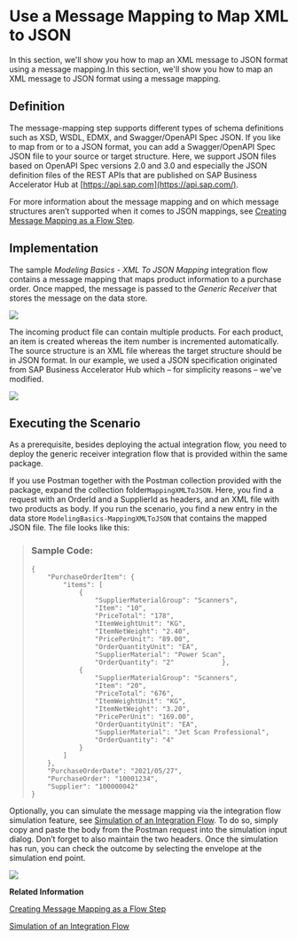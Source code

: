 <!-- loiofb7c1df576d94516937ce773c456068a -->

# Use a Message Mapping to Map XML to JSON

In this section, we'll show you how to map an XML message to JSON format using a message mapping.In this section, we'll show you how to map an XML message to JSON format using a message mapping.



<a name="loiofb7c1df576d94516937ce773c456068a__section_qqt_h2k_tpb"/>

## Definition

The message-mapping step supports different types of schema definitions such as XSD, WSDL, EDMX, and Swagger/OpenAPI Spec JSON. If you like to map from or to a JSON format, you can add a Swagger/OpenAPI Spec JSON file to your source or target structure. Here, we support JSON files based on OpenAPI Spec versions 2.0 and 3.0 and especially the JSON definition files of the REST APIs that are published on SAP Business Accelerator Hub at [https://api.sap.com](https://api.sap.com/).

For more information about the message mapping and on which message structures aren’t supported when it comes to JSON mappings, see [Creating Message Mapping as a Flow Step](creating-message-mapping-as-a-flow-step-3d5cb7f.md).



<a name="loiofb7c1df576d94516937ce773c456068a__section_z1b_cfk_tpb"/>

## Implementation

The sample *Modeling Basics - XML To JSON Mapping* integration flow contains a message mapping that maps product information to a purchase order. Once mapped, the message is passed to the *Generic Receiver* that stores the message on the data store.

![](images/2105_Design-Guideline_Message-Mapping-1-Flow_d32806c.png)

The incoming product file can contain multiple products. For each product, an item is created whereas the item number is incremented automatically. The source structure is an XML file whereas the target structure should be in JSON format. In our example, we used a JSON specification originated from SAP Business Accelerator Hub which – for simplicity reasons – we've modified.

![](images/2105_Design-Guideline_Message-Mapping-2-MapToFlow_5932987.png)



<a name="loiofb7c1df576d94516937ce773c456068a__section_a3l_jfk_tpb"/>

## Executing the Scenario

As a prerequisite, besides deploying the actual integration flow, you need to deploy the generic receiver integration flow that is provided within the same package.

If you use Postman together with the Postman collection provided with the package, expand the collection folder`MappingXMLToJSON`. Here, you find a request with an OrderId and a SupplierId as headers, and an XML file with two products as body. If you run the scenario, you find a new entry in the data store `ModelingBasics-MappingXMLToJSON` that contains the mapped JSON file. The file looks like this:

> ### Sample Code:  
> ```
> {
>     "PurchaseOrderItem": {
>         "items": [
>             {
>                 "SupplierMaterialGroup": "Scanners",
>                 "Item": "10",
>                 "PriceTotal": "178",
>                 "ItemWeightUnit": "KG",
>                 "ItemNetWeight": "2.40",
>                 "PricePerUnit": "89.00",
>                 "OrderQuantityUnit": "EA",
>                 "SupplierMaterial": "Power Scan",
>                 "OrderQuantity": "2"            },
>             {
>                 "SupplierMaterialGroup": "Scanners",
>                 "Item": "20",
>                 "PriceTotal": "676",
>                 "ItemWeightUnit": "KG",
>                 "ItemNetWeight": "3.20",
>                 "PricePerUnit": "169.00",
>                 "OrderQuantityUnit": "EA",
>                 "SupplierMaterial": "Jet Scan Professional",
>                 "OrderQuantity": "4"
>             }
>         ]
>     },
>     "PurchaseOrderDate": "2021/05/27",
>     "PurchaseOrder": "10001234",
>     "Supplier": "100000042"
> }
> 
> ```

Optionally, you can simulate the message mapping via the integration flow simulation feature, see [Simulation of an Integration Flow](simulation-of-an-integration-flow-2e2210b.md). To do so, simply copy and paste the body from the Postman request into the simulation input dialog. Don’t forget to also maintain the two headers. Once the simulation has run, you can check the outcome by selecting the envelope at the simulation end point.

![](images/2105_Design-Guideline_Message-Mapping-3-simulate_8417122.png)

**Related Information**  


[Creating Message Mapping as a Flow Step](creating-message-mapping-as-a-flow-step-3d5cb7f.md "")

[Simulation of an Integration Flow](simulation-of-an-integration-flow-2e2210b.md "The simulation feature allows you to test an integration flow or its subset and see if you can get the desired outcome even before you deploy the integration flow. Based on the simulation result, you can decide to deploy the integration flow or resolve any errors.")

